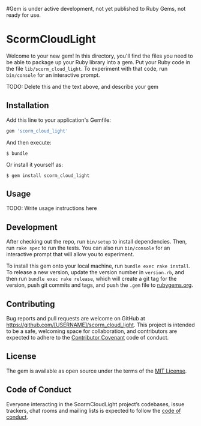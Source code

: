 #Gem is under active development, not yet published to Ruby Gems, not ready for use.

# ScormCloudLight

Welcome to your new gem! In this directory, you'll find the files you need to be able to package up your Ruby library into a gem. Put your Ruby code in the file `lib/scorm_cloud_light`. To experiment with that code, run `bin/console` for an interactive prompt.

TODO: Delete this and the text above, and describe your gem

## Installation

Add this line to your application's Gemfile:

```ruby
gem 'scorm_cloud_light'
```

And then execute:

    $ bundle

Or install it yourself as:

    $ gem install scorm_cloud_light

## Usage

TODO: Write usage instructions here

## Development

After checking out the repo, run `bin/setup` to install dependencies. Then, run `rake spec` to run the tests. You can also run `bin/console` for an interactive prompt that will allow you to experiment.

To install this gem onto your local machine, run `bundle exec rake install`. To release a new version, update the version number in `version.rb`, and then run `bundle exec rake release`, which will create a git tag for the version, push git commits and tags, and push the `.gem` file to [rubygems.org](https://rubygems.org).

## Contributing

Bug reports and pull requests are welcome on GitHub at https://github.com/[USERNAME]/scorm_cloud_light. This project is intended to be a safe, welcoming space for collaboration, and contributors are expected to adhere to the [Contributor Covenant](http://contributor-covenant.org) code of conduct.

## License

The gem is available as open source under the terms of the [MIT License](https://opensource.org/licenses/MIT).

## Code of Conduct

Everyone interacting in the ScormCloudLight project’s codebases, issue trackers, chat rooms and mailing lists is expected to follow the [code of conduct](https://github.com/[USERNAME]/scorm_cloud_light/blob/master/CODE_OF_CONDUCT.md).
